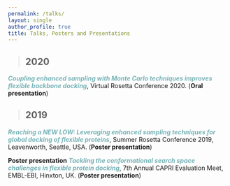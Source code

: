 ```yaml
---
permalink: /talks/
layout: single
author_profile: true
title: Talks, Posters and Presentations
---
```

>## 2020

<span style="color:#78b3b7">***Coupling enhanced sampling with Monte Carlo techniques improves flexible backbone docking***</span>, Virtual Rosetta Conference 2020.
(**Oral presentation**)

>## 2019

<span style="color:#78b3b7">***Reaching a NEW LOW: Leveraging enhanced sampling techniques for global docking of flexible proteins***</span>, Summer Rosetta Conference 2019, Leavenworth, Seattle, USA. (**Poster presentation**)

**Poster presentation**
<span style="color:#78b3b7">***Tackling the conformational search space challenges in flexible protein docking***</span>, 7th Annual CAPRI Evaluation Meet, EMBL-EBI, Hinxton, UK. (**Poster presentation**)
